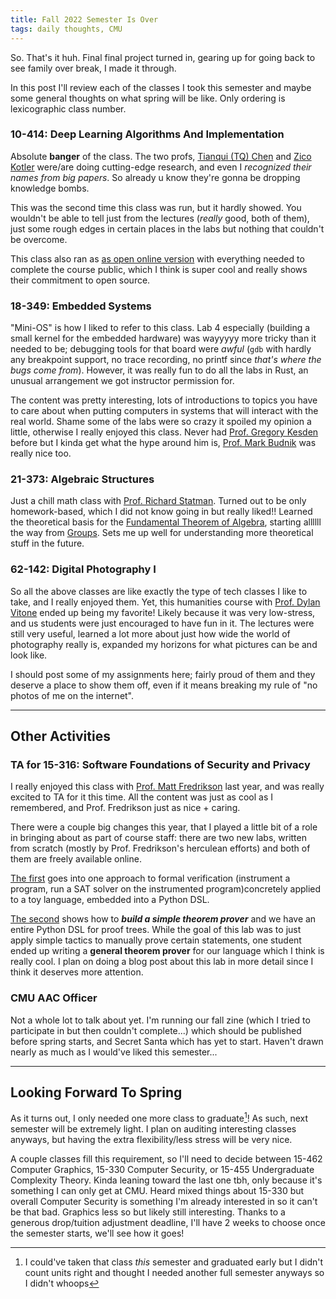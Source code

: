 ```yaml
---
title: Fall 2022 Semester Is Over
tags: daily thoughts, CMU
---
```


So. That's it huh. Final final project turned in, gearing up for going back to see family over break, I made it through.

In this post I'll review each of the classes I took this semester and maybe some general thoughts on what spring will be like. Only ordering is lexicographic class number.

### 10-414: Deep Learning Algorithms And Implementation

Absolute **banger** of the class. The two profs, [Tianqui (TQ) Chen](https://tqchen.com/) and [Zico Kotler](https://zicokolter.com/) were/are doing cutting-edge research, and even I _recognized their names from big papers_. So already u know they're gonna be dropping knowledge bombs.

This was the second time this class was run, but it hardly showed. You wouldn't be able to tell just from the lectures (_really_ good, both of them), just some rough edges in certain places in the labs but nothing that couldn't be overcome.

This class also ran as [as open online version](https://dlsyscourse.org/) with everything needed to complete the course public, which I think is super cool and really shows their commitment to open source.

### 18-349: Embedded Systems

"Mini-OS" is how I liked to refer to this class. Lab 4 especially (building a small kernel for the embedded hardware) was wayyyyy more tricky than it needed to be; debugging tools for that board were _awful_ (`gdb` with hardly any breakpoint support, no trace recording, no printf since _that's where the bugs come from_). However, it was really fun to do all the labs in Rust, an unusual arrangement we got instructor permission for.

The content was pretty interesting, lots of introductions to topics you have to care about when putting computers in systems that will interact with the real world. Shame some of the labs were so crazy it spoiled my opinion a little, otherwise I really enjoyed this class. Never had [Prof. Gregory Kesden](https://www.andrew.cmu.edu/user/gkesden/) before but I kinda get what the hype around him is, [Prof. Mark Budnik](https://engineering.cmu.edu/directory/bios/budnik-mark.html) was really nice too.

### 21-373: Algebraic Structures

Just a chill math class with [Prof. Richard Statman](https://www.cmu.edu/math/people/faculty/statman.html). Turned out to be only homework-based, which I did not know going in but really liked!! Learned the theoretical basis for the [Fundamental Theorem of Algebra](https://en.wikipedia.org/wiki/Fundamental_theorem_of_algebra), starting allllll the way from [Groups](https://en.wikipedia.org/wiki/Fundamental_theorem_of_algebra). Sets me up well for understanding more theoretical stuff in the future.

### 62-142: Digital Photography I

So all the above classes are like exactly the type of tech classes I like to take, and I really enjoyed them. Yet, this humanities course with [Prof. Dylan Vitone](https://www.dylanvitone.com/) ended up being my favorite! Likely because it was very low-stress, and us students were just encouraged to have fun in it. The lectures were still very useful, learned a lot more about just how wide the world of photography really is, expanded my horizons for what pictures can be and look like.

I should post some of my assignments here; fairly proud of them and they deserve a place to show them off, even if it means breaking my rule of "no photos of me on the internet".

<hr/>

## Other Activities

### TA for 15-316: Software Foundations of Security and Privacy

I really enjoyed this class with [Prof. Matt Fredrikson](https://www.cs.cmu.edu/~mfredrik/) last year, and was really excited to TA for it this time. All the content was just as cool as I remembered, and Prof. Fredrikson just as nice + caring.

There were a couple big changes this year, that I played a little bit of a role in bringing about as part of course staff: there are two new labs, written from scratch (mostly by Prof. Fredrikson's herculean efforts) and both of them are freely available online.

[The first](https://github.com/15316-cmu/lab1-2022) goes into one approach to formal verification (instrument a program, run a SAT solver on the instrumented program)concretely applied to a toy language, embedded into a Python DSL.

[The second](https://github.com/15316-cmu/lab2-2022) shows how to **_build a simple theorem prover_** and we have an entire Python DSL for proof trees. While the goal of this lab was to just apply simple tactics to manually prove certain statements, one student ended up writing a **general theorem prover** for our language which I think is really cool. I plan on doing a blog post about this lab in more detail since I think it deserves more attention.

### CMU AAC Officer

Not a whole lot to talk about yet. I'm running our fall zine (which I tried to participate in but then couldn't complete...) which should be published before spring starts, and Secret Santa which has yet to start. Haven't drawn nearly as much as I would've liked this semester...

<hr/>

## Looking Forward To Spring

As it turns out, I only needed one more class to graduate[^1]! As such, next semester will be extremely light. I plan on auditing interesting classes anyways, but having the extra flexibility/less stress will be very nice.

A couple classes fill this requirement, so I'll need to decide between 15-462 Computer Graphics, 15-330 Computer Security, or 15-455 Undergraduate Complexity Theory. Kinda leaning toward the last one tbh, only because it's something I can only get at CMU. Heard mixed things about 15-330 but overall Computer Security is something I'm already interested in so it can't be that bad. Graphics less so but likely still interesting. Thanks to a generous drop/tuition adjustment deadline, I'll have 2 weeks to choose once the semester starts, we'll see how it goes!

[^1]: I could've taken that class _this_ semester and graduated early but I didn't count units right and thought I needed another full semester anyways so I didn't whoops
